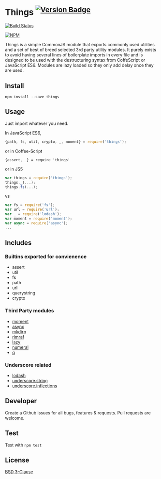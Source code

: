 # Things <sup>[![Version Badge](http://vb.teelaun.ch/BigCalc/things.svg#0.4.0)](https://npmjs.org/package/things)</sup> #

[![Build Status](https://travis-ci.org/BigCalc/things.png?branch=master)](https://travis-ci.org/BigCalc/things)

[![NPM](https://nodei.co/npm/things.png?downloads=true)](https://nodei.co/npm/things/)

Things is a simple CommonJS module that exports commonly used utilities and a set of best of breed selected 3rd party utility modules. It purely exists to avoid having several lines of boilerplate imports in every file and is designed to be used with the destructuring syntax from CoffeScript or JavaScript ES6. Modules are lazy loaded so they only add delay once they are used.

## Install ##

```
npm install --save things
```

## Usage ##
Just import whatever you need.

In JavaScript ES6,

```js
{path, fs, util, crypto, _, moment} = require('things');
```

or in Coffee-Script

```coffee-script
{assert, _} = require 'things'
```

or in JS5

```js
var things = require('things');
things._(...);
things.fs(...); 
```

vs

```js
var fs = require('fs');
var url = require('url');
var _ = require('lodash');
var moment = require('moment');
var async = require('async');
...
```

## Includes ##

### Builtins exported for convienence ###
* assert
* util
* fs
* path
* url
* querystring
* crypto

### Third Party modules ###
* [moment](http://momentjs.com/)
* [async](https://github.com/caolan/async)
* [mkdirp]()
* [rimraf]()
* [lazy]()
* [numeral]()
* [q]()

### Underscore related ###
* [lodash](http://lodash.com/)
* [underscore.string](http://epeli.github.io/underscore.string/)
* [underscore.inflections](https://github.com/geetarista/underscore.inflections)
 
## Developer ###
Create a Github issues for all bugs, features & requests. Pull requests are welcome.

## Test ###
Test with `npm test`

## License ##
[BSD 3-Clause](LICENSE)
